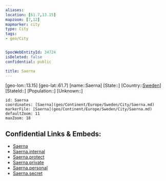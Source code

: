 ```yaml
---
aliases: 
location: [61.7,13.15]
mapzoom: [7,12] 
mapmarker: city 
type: City
tags:
- geo/City


SpocWebEntityId: 34724
isDeleted: false
confidential: public

title: Saerna
---
```

[geo-lon::13.15]
[geo-lat::61.7]
[name::Saerna]
[State::]
[Country::[Sweden](geo/Continent/Europe/Sweden.md)]
[StateId::]
[Population::]
[Unknown::]


```leaflet
id: Saerna
coordinates: [Saerna](geo/Continent/Europe/Sweden/City/Saerna.md)
markerFile: [Saerna](geo/Continent/Europe/Sweden/City/Saerna.md)
defaultZoom: 11 
maxZoom: 18
```


## Confidential Links & Embeds: 
- [Saerna](../../../../../../_public/geo/Continent/Europe/Sweden/City/Saerna.md) 
- [Saerna.internal](../../../../../../_internal/geo/Continent/Europe/Sweden/City/Saerna.internal.md) 
- [Saerna.protect](../../../../../../_protect/geo/Continent/Europe/Sweden/City/Saerna.protect.md) 
- [Saerna.private](../../../../../../_private/geo/Continent/Europe/Sweden/City/Saerna.private.md) 
- [Saerna.personal](../../../../../../_personal/geo/Continent/Europe/Sweden/City/Saerna.personal.md) 
- [Saerna.secret](../../../../../../_secret/geo/Continent/Europe/Sweden/City/Saerna.secret.md) 
